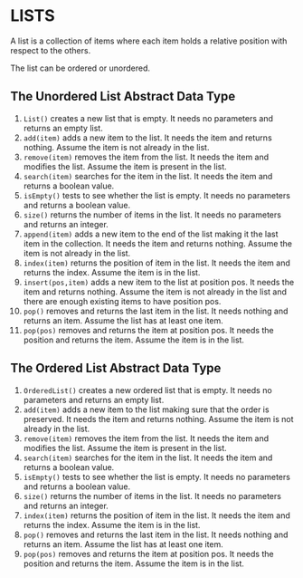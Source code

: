 # LISTS

A list is a collection of items where each item holds a relative position with respect to the others. 

The list can be ordered or unordered.

## The Unordered List Abstract Data Type

1. `List()` creates a new list that is empty. It needs no parameters and returns an empty list.
2. `add(item)` adds a new item to the list. It needs the item and returns nothing. Assume the item is not already in the list.
3. `remove(item)` removes the item from the list. It needs the item and modifies the list. Assume the item is present in the list.
4. `search(item)` searches for the item in the list. It needs the item and returns a boolean value.
5. `isEmpty()` tests to see whether the list is empty. It needs no parameters and returns a boolean value.
6. `size()` returns the number of items in the list. It needs no parameters and returns an integer.
7. `append(item)` adds a new item to the end of the list making it the last item in the collection. It needs the item and returns nothing. Assume the item is not already in the list.
8. `index(item)` returns the position of item in the list. It needs the item and returns the index. Assume the item is in the list.
9. `insert(pos,item)` adds a new item to the list at position pos. It needs the item and returns nothing. Assume the item is not already in the list and there are enough existing items to have position pos.
10. `pop()` removes and returns the last item in the list. It needs nothing and returns an item. Assume the list has at least one item.
11. `pop(pos)` removes and returns the item at position pos. It needs the position and returns the item. Assume the item is in the list.

## The Ordered List Abstract Data Type

1. `OrderedList()` creates a new ordered list that is empty. It needs no parameters and returns an empty list.
2. `add(item)` adds a new item to the list making sure that the order is preserved. It needs the item and returns nothing. Assume the item is not already in the list.
3. `remove(item)` removes the item from the list. It needs the item and modifies the list. Assume the item is present in the list.
4. `search(item)` searches for the item in the list. It needs the item and returns a boolean value.
5. `isEmpty()` tests to see whether the list is empty. It needs no parameters and returns a boolean value.
6. `size()` returns the number of items in the list. It needs no parameters and returns an integer.
7. `index(item)` returns the position of item in the list. It needs the item and returns the index. Assume the item is in the list.
8. `pop()` removes and returns the last item in the list. It needs nothing and returns an item. Assume the list has at least one item.
9. `pop(pos)` removes and returns the item at position pos. It needs the position and returns the item. Assume the item is in the list.
